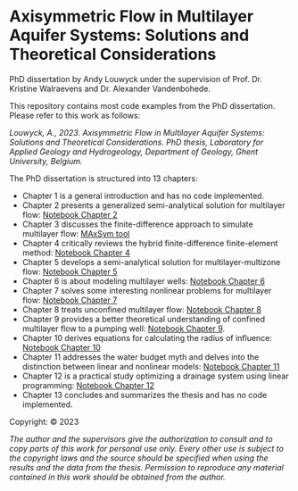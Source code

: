 # Axisymmetric Flow in Multilayer Aquifer Systems: Solutions and Theoretical Considerations
PhD dissertation by Andy Louwyck under the supervision of Prof. Dr. Kristine Walraevens and Dr. Alexander Vandenbohede.

This repository contains most code examples from the PhD dissertation. Please refer to this work as follows:

*Louwyck, A., 2023. Axisymmetric Flow in Multilayer Aquifer Systems: Solutions and Theoretical Considerations. 
PhD thesis, Laboratory for Applied Geology and Hydrogeology, Department of Geology, Ghent University, Belgium.*


The PhD dissertation is structured into 13 chapters:

* Chapter 1 is a general introduction and has no code implemented.
* Chapter 2 presents a generalized semi-analytical solution for multilayer flow: [Notebook Chapter 2](https://github.com/alouwyck/PhD/blob/main/chapter2_generalized_semi_analytical_solution.ipynb)
* Chapter 3 discusses the finite-difference approach to simulate multilayer flow: [MAxSym tool](https://github.com/alouwyck/MAxSym)
* Chapter 4 critically reviews the hybrid finite-difference finite-element method: [Notebook Chapter 4](https://github.com/alouwyck/PhD/blob/main/chapter4_critical_review_AS2D.ipynb)
* Chapter 5 develops a semi-analytical solution for multilayer-multizone flow: [Notebook Chapter 5](https://github.com/alouwyck/PhD/blob/main/chapter5_multilayer_multizone_flow.ipynb)
* Chapter 6 is about modeling multilayer wells: [Notebook Chapter 6](https://github.com/alouwyck/PhD/blob/main/chapter6_multilayer_wells.ipynb)
* Chapter 7 solves some interesting nonlinear problems for multilayer flow: [Notebook Chapter 7](https://github.com/alouwyck/PhD/blob/main/chapter7_two_zone_multiaquifer_systems.ipynb)
* Chapter 8 treats unconfined multilayer flow: [Notebook Chapter 8](https://github.com/alouwyck/PhD/blob/main/chapter7_two_zone_multiaquifer_systems.ipynb)
* Chapter 9 provides a better theoretical understanding of confined multilayer flow to a pumping well: [Notebook Chapter 9](https://github.com/alouwyck/PhD/blob/main/chapter9_understanding_radial_flow.ipynb).
* Chapter 10 derives equations for calculating the radius of influence: [Notebook Chapter 10](https://github.com/alouwyck/PhD/blob/main/chapter10_radius_of_influence_myth.ipynb)
* Chapter 11 addresses the water budget myth and delves into the distinction between linear and nonlinear models: [Notebook Chapter 11](https://github.com/alouwyck/PhD/blob/main/chapter11_water_budget_myth.ipynb)
* Chapter 12 is a practical study optimizing a drainage system using linear programming: [Notebook Chapter 12](https://github.com/alouwyck/PhD/blob/main/chapter12_linear_programming.ipynb)
* Chapter 13 concludes and summarizes the thesis and has no code implemented.


Copyright: © 2023

*The author and the supervisors give the authorization to consult and to copy parts of this work for personal use only. Every other use is subject to the copyright laws and the source should be specified when using the results and the data from the thesis. Permission to reproduce any material contained in this work should be obtained from the author.*

